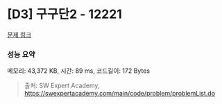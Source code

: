 # [D3] 구구단2 - 12221 

[문제 링크](https://swexpertacademy.com/main/code/problem/problemDetail.do?contestProbId=AXpz3dravpQDFATi) 

### 성능 요약

메모리: 43,372 KB, 시간: 89 ms, 코드길이: 172 Bytes



> 출처: SW Expert Academy, https://swexpertacademy.com/main/code/problem/problemList.do